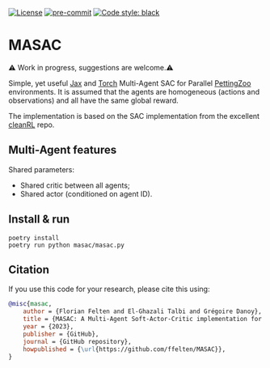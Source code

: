 [![License](http://img.shields.io/badge/license-MIT-brightgreen.svg?style=flat)](https://github.com/ffelten/MASAC/blob/main/LICENSE)
[![pre-commit](https://img.shields.io/badge/pre--commit-enabled-brightgreen?logo=pre-commit&logoColor=white)](https://pre-commit.com/)
[![Code style: black](https://img.shields.io/badge/code%20style-black-000000.svg)](https://github.com/psf/black)

# MASAC

:warning: Work in progress, suggestions are welcome.:warning:

Simple, yet useful [Jax](https://github.com/google/jax) and [Torch](https://pytorch.org/) Multi-Agent SAC for Parallel [PettingZoo](https://pettingzoo.farama.org/) environments.
It is assumed that the agents are homogeneous (actions and observations) and all have the same global reward.

The implementation is based on the SAC implementation from the excellent [cleanRL](https://github.com/vwxyzjn/cleanrl) repo.

## Multi-Agent features

Shared parameters:
  * Shared critic between all agents;
  * Shared actor (conditioned on agent ID).

## Install & run
```shell
poetry install
poetry run python masac/masac.py
```

## Citation
If you use this code for your research, please cite this using:

```bibtex
@misc{masac,
    author = {Florian Felten and El-Ghazali Talbi and Grégoire Danoy},
    title = {MASAC: A Multi-Agent Soft-Actor-Critic implementation for PettingZoo},
    year = {2023},
    publisher = {GitHub},
    journal = {GitHub repository},
    howpublished = {\url{https://github.com/ffelten/MASAC}},
}
```
